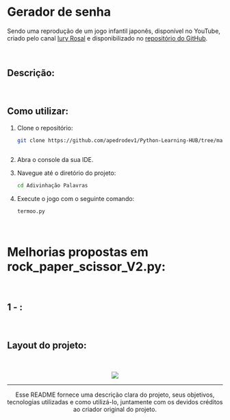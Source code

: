 # Gerador de senha

Sendo uma reprodução de um jogo infantil japonês, disponível no YouTube, criado pelo canal [Iury Rosal](https://www.youtube.com/watch?v=ridIE7ZS5KI&list=PLshkB4NQEfC7jz8Ig-JcqwjZz8WSI2s8W&index=6
) e disponibilizado no [repositório do GitHub](https://github.com/iuryrosal/projetos-python/tree/main/level-a/06).


</br>

## Descrição:

</br>

## Como utilizar: 
1. Clone o repositório:
   ```bash
   git clone https://github.com/apedrodev1/Python-Learning-HUB/tree/main/Pedra%20Papel%20Tesoura
  
2. Abra o console da sua IDE.

3. Navegue até o diretório do projeto:
    ```bash
   cd Adivinhação Palavras
4. Execute o jogo com o seguinte comando:
     ```bash
     termoo.py
</br>

# Melhorias propostas em rock_paper_scissor_V2.py:
</br>

## 1 - :


</br>

## Layout do projeto:
</br>
<p align="center"> 
<img src="https://github.com/apedrodev1/Python-Learning-HUB/assets/104085801/54d75725-723e-4867-9901-d3b8d02d67cf"
<\p>



  ---
  
<p align="center">
  Esse README fornece uma descrição clara do projeto, seus objetivos, tecnologias utilizadas e como utilizá-lo, juntamente com os devidos créditos ao criador original do projeto.
</p>
